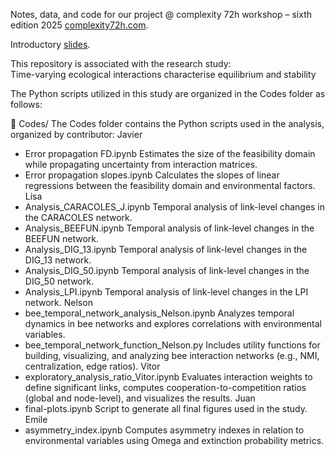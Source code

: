 Notes, data, and code for our project @ complexity 72h workshop – sixth edition 2025
[complexity72h.com](https://complexity72h.com/).


Introductory [slides](https://drive.google.com/file/d/1LNwsqGUSb4UAACbF1kofp4a7Srld2xJd/view?usp=sharing).



This repository is associated with the research study:  
Time-varying ecological interactions characterise equilibrium and stability


The Python scripts utilized in this study are organized in the Codes folder as follows:

📁 Codes/
The Codes folder contains the Python scripts used in the analysis, organized by contributor:
Javier
* Error propagation FD.ipynb Estimates the size of the feasibility domain while propagating uncertainty from interaction matrices.
* Error propagation slopes.ipynb Calculates the slopes of linear regressions between the feasibility domain and environmental factors.
Lisa
* Analysis_CARACOLES_J.ipynb Temporal analysis of link-level changes in the CARACOLES network.
* Analysis_BEEFUN.ipynb Temporal analysis of link-level changes in the BEEFUN network.
* Analysis_DIG_13.ipynb Temporal analysis of link-level changes in the DIG_13 network.
* Analysis_DIG_50.ipynb Temporal analysis of link-level changes in the DIG_50 network.
* Analysis_LPI.ipynb Temporal analysis of link-level changes in the LPI network.
Nelson
* bee_temporal_network_analysis_Nelson.ipynb Analyzes temporal dynamics in bee networks and explores correlations with environmental variables.
* bee_temporal_network_function_Nelson.py Includes utility functions for building, visualizing, and analyzing bee interaction networks (e.g., NMI, centralization, edge ratios).
Vitor
* exploratory_analysis_ratio_Vitor.ipynb Evaluates interaction weights to define significant links, computes cooperation-to-competition ratios (global and node-level), and visualizes the results.
Juan
* final-plots.ipynb Script to generate all final figures used in the study.
Emile
* asymmetry_index.ipynb Computes asymmetry indexes in relation to environmental variables using Omega and extinction probability metrics.
